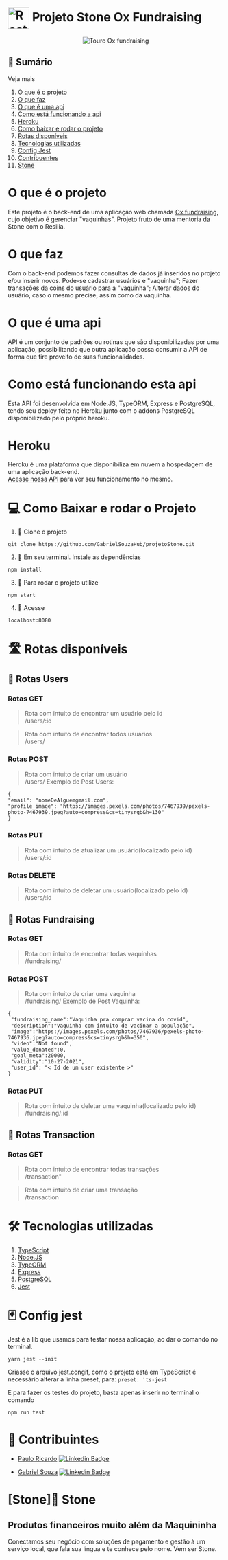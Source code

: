 #  <img align="center" src = "./images/logo_OX.png" alt="Rosto touro Ox Fundraising" width="50px" heigth="50px">  Projeto Stone Ox Fundraising 

<p align="center">
    <img src ="./images/logo_ox.trans.png" alt="Touro Ox fundraising">
</p>
   
## 📖 Sumário


<summary>Veja mais</summary>

1.  [O que é o projeto](https://github.com/GabrielSouzaHub/projetoStone#O-que-%c3%a9-o-projeto)
2.  [O que faz](https://github.com/GabrielSouzaHub/projetoStone#O-que-faz)
3.  [O que é uma api](https://github.com/GabrielSouzaHub/projetoStone#O-que-%c3%a9-uma-api)
4.  [Como está funcionando a api](https://github.com/GabrielSouzaHub/projetoStone#Como-est%c3%a1-funcionando-esta-api)
5.  [Heroku](https://github.com/GabrielSouzaHub/projetoStone#Heroku)
6.  [Como baixar e rodar o projeto](https://github.com/GabrielSouzaHub/projetoStone#Como-baixar-e-rodar-o-projeto)
7.  [Rotas disponíveis](https://github.com/GabrielSouzaHub/projetoStone#Rotas-dispon%c3%adveis)
8.  [Tecnologias utilizadas](https://github.com/GabrielSouzaHub/projetoStone#Tecnologias-utilizadas)
9.  [Config Jest](https://github.com/GabrielSouzaHub/projetoStone#Config-Jest)
10. [Contribuentes](https://github.com/GabrielSouzaHub/projetoStone#Contribuintes)
11. [Stone](https://github.com/GabrielSouzaHub/projetoStone#Stone)
</details>

# O que é o projeto

Este projeto é o back-end de uma aplicação web chamada [Ox fundraising](https://oxfundraising.vercel.app/), cujo objetivo é gerenciar "vaquinhas". Projeto fruto de uma mentoria da Stone com o Resilia.

# O que faz

Com o back-end podemos fazer consultas de dados já inseridos no projeto e/ou inserir novos.
Pode-se cadastrar usuários e "vaquinha";
Fazer transações da coins do usuário para a "vaquinha";
Alterar dados do usuário, caso o mesmo precise, assim como da vaquinha.

# O que é uma api

API é um conjunto de padrões ou rotinas que são disponibilizadas por uma aplicação, possibilitando que outra aplicação possa consumir a API de forma que tire proveito de suas funcionalidades.

# Como está funcionando esta api

Esta API foi desenvolvida em Node.JS, TypeORM, Express e PostgreSQL, tendo seu deploy feito no Heroku junto com o addons PostgreSQL disponibilizado pelo próprio heroku.

# Heroku

Heroku é uma plataforma que disponibiliza em nuvem a hospedagem de uma aplicação back-end.<br>
[Acesse nossa API](https://fundraisingoxdev.herokuapp.com/users) para ver seu funcionamento no mesmo.

# 💻 Como Baixar e rodar o Projeto

1. 📌 Clone o projeto

```Shell
git clone https://github.com/GabrielSouzaHub/projetoStone.git
```

2. 📌 Em seu terminal. Instale as dependências

```Shell
npm install
```

3. 📌 Para rodar o projeto utilize

```Shell
npm start
```

4. 📌 Acesse

```Shell
localhost:8080
```

# 🛣️ Rotas disponíveis

## 📌 Rotas **Users**

### Rotas GET

> Rota com intuito de encontrar um usuário pelo id
> <br> /users/:id

> Rota com intuito de encontrar todos usuários
> <br> /users/

### Rotas POST

> Rota com intuito de criar um usuário
> <br> /users/
> Exemplo de Post Users:
```Shell
{
"email": "nomeDeAlguemgmail.com",
"profile_image": "https://images.pexels.com/photos/7467939/pexels-photo-7467939.jpeg?auto=compress&cs=tinysrgb&h=130"
}
```

### Rotas PUT

> Rota com intuito de atualizar um usuário(localizado pelo id)
> <br> /users/:id

### Rotas DELETE

> Rota com intuito de deletar um usuário(localizado pelo id)
> <br> /users/:id

## 📌 Rotas **Fundraising**

### Rotas GET

> Rota com intuito de encontrar todas vaquinhas
> <br> /fundraising/

### Rotas POST

> Rota com intuito de criar uma vaquinha
> <br> /fundraising/
> Exemplo de Post Vaquinha:

```Shell
{
 "fundraising_name":"Vaquinha pra comprar vacina do covid",
 "description":"Vaquinha com intuito de vacinar a população",
 "image":"https://images.pexels.com/photos/7467936/pexels-photo-7467936.jpeg?auto=compress&cs=tinysrgb&h=350",
 "video":"Not found",
 "value_donated":0,
 "goal_meta":20000,
 "validity":"10-27-2021",
 "user_id": "< Id de um user existente >"
}
```

### Rotas PUT

> Rota com intuito de deletar uma vaquinha(localizado pelo id)
> <br> /fundraising/:id

## 📌 Rotas **Transaction**

### Rotas GET

> Rota com intuito de encontrar todas transações
> <br> /transaction"

> Rota com intuito de criar uma transação
> <br> /transaction

# 🛠️ Tecnologias utilizadas
1. [TypeScript](https://www.typescriptlang.org/)
2. [Node.JS](https://nodejs.org/en/)
3. [TypeORM](https://typeorm.io/#/)
4. [Express](https://expressjs.com/pt-br/)
5. [PostgreSQL](https://www.postgresql.org/)
6. [Jest](https://jestjs.io/pt-BR/docs/getting-started)
# 🃏 Config jest
    
  Jest é a lib que usamos para testar nossa aplicação, ao dar o comando no terminal.
  ```
  yarn jest --init
  ```
  Criasse o arquivo jest.congif, como o projeto está em TypeScript é necessário alterar a linha preset, para:
  `preset: 'ts-jest`
  
  E para fazer os testes do projeto, basta apenas inserir no terminal o comando 
  ```
  npm run test
  ```

# 🙍 Contribuintes
   * [Paulo Ricardo](https://github.com/Paulo-oRicardo)     [![Linkedin Badge](https://img.shields.io/badge/-LinkedIn-blue?style=flat-square&logo=Linkedin&logoColor=white&link=https://www.linkedin.com/in/paulo-yokoyama/)](https://www.linkedin.com/in/paulo-yokoyama/)
   
   
   * [Gabriel Souza](https://github.com/GabrielSouzaHub)     [![Linkedin Badge](https://img.shields.io/badge/-LinkedIn-blue?style=flat-square&logo=Linkedin&logoColor=white&link=https://www.linkedin.com/in/gabrielsouzadev/)](https://www.linkedin.com/in/gabrielsouzadev/)

# [Stone]💚 Stone

## Produtos financeiros muito além da Maquininha

Conectamos seu negócio com soluções de pagamento e gestão à um serviço local, que fala sua língua e te conhece pelo nome. Vem ser Stone.
